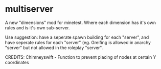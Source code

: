 # multiserver
A new "dimensions" mod for minetest. Where each dimension has it's own rules and is it's own sub-server.

Use suggestion: have a seperate spawn building for each "server", and have seperate rules for each "server" (eg. Greifing is allowed in anarchy "server" but not allowed in the roleplay "server".

CREDITS:
Chimneyswift - Function to prevent placing of nodes at certain Y coordinates
